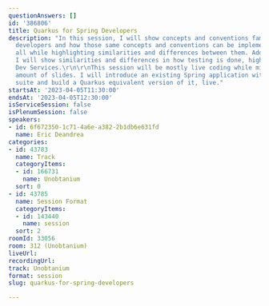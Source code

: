 ```yaml
---
questionAnswers: []
id: '386806'
title: Quarkus for Spring Developers
description: "In this session, I will show concepts and conventions familiar to Spring
  developers and how those same concepts and conventions can be implemented in Quarkus,
  all while highlighting similarities and differences between them. Additionally,
  I will show similarities and differences in how testing is done, highlighting Quarkus
  Dev Services.\r\n\r\nThis session will be mostly live coding while minimizing the
  amount of slides. I will introduce an existing Spring application with a full test
  suite and build a Quarkus equivalent version of it, live."
startsAt: '2023-04-05T11:30:00'
endsAt: '2023-04-05T12:30:00'
isServiceSession: false
isPlenumSession: false
speakers:
- id: 6f672350-1c71-4a6e-a382-2b1db6e631fd
  name: Eric Deandrea
categories:
- id: 43783
  name: Track
  categoryItems:
  - id: 166731
    name: Unobtanium
  sort: 0
- id: 43785
  name: Session Format
  categoryItems:
  - id: 143440
    name: session
  sort: 2
roomId: 33056
room: 312 (Unobtanium)
liveUrl: 
recordingUrl: 
track: Unobtanium
format: session
slug: quarkus-for-spring-developers

---
```

